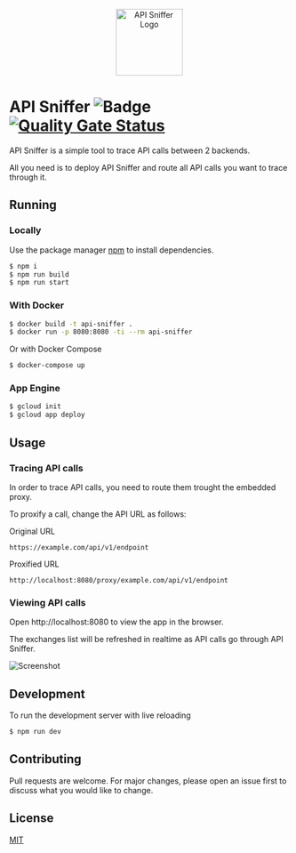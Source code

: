 <p align="center">
  <img width="120" src="https://user-images.githubusercontent.com/9282806/68468334-1a2f4e80-0218-11ea-941e-e6075adb2587.png" alt="API Sniffer Logo" />
</p>

# API Sniffer ![Badge](https://github.com/Levalicious/api-sniffer/workflows/build/badge.svg) [![Quality Gate Status](https://sonarcloud.io/api/project_badges/measure?project=stefancosquer_api-sniffer&metric=alert_status)](https://sonarcloud.io/dashboard?id=stefancosquer_api-sniffer)

API Sniffer is a simple tool to trace API calls between 2 backends.

All you need is to deploy API Sniffer and route all API calls you want to trace through it.

## Running

### Locally

Use the package manager [npm](https://nodejs.org) to install dependencies.

```bash
$ npm i
$ npm run build
$ npm run start
```

### With Docker

```bash
$ docker build -t api-sniffer .
$ docker run -p 8080:8080 -ti --rm api-sniffer
```
Or with Docker Compose
```bash
$ docker-compose up
```

### App Engine

```bash
$ gcloud init
$ gcloud app deploy
```

## Usage

### Tracing API calls 

In order to trace API calls, you need to route them trought the embedded proxy.

To proxify a call, change the API URL as follows:

Original URL
```http request
https://example.com/api/v1/endpoint
```

Proxified URL 
```http request
http://localhost:8080/proxy/example.com/api/v1/endpoint
```

### Viewing API calls

Open http://localhost:8080 to view the app in the browser.

The exchanges list will be refreshed in realtime as API calls go through API Sniffer. 

![Screenshot](https://user-images.githubusercontent.com/9282806/68213786-7d34a180-ffdc-11e9-8504-d829d4e6cdc5.png)


## Development

To run the development server with live reloading

```bash
$ npm run dev
```

## Contributing
Pull requests are welcome. For major changes, please open an issue first to discuss what you would like to change.

## License
[MIT](https://choosealicense.com/licenses/mit/)

